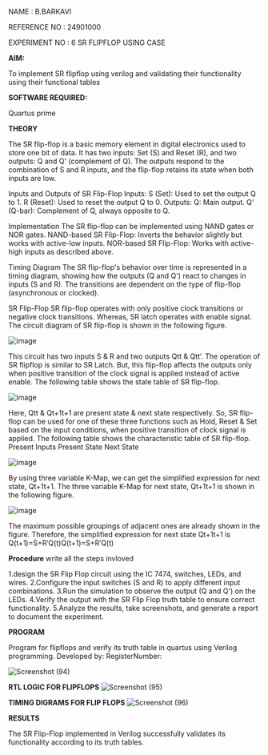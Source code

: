 
NAME : B.BARKAVI

REFERENCE NO : 24901000

EXPERIMENT NO : 6 SR FLIPFLOP USING CASE


**AIM:**

To implement  SR flipflop using verilog and validating their functionality using their functional tables

**SOFTWARE REQUIRED:**

Quartus prime

**THEORY**

The SR flip-flop is a basic memory element in digital electronics used to store one bit of data. It has two inputs: Set (S) and Reset (R), and two outputs: Q and Q' (complement of Q). The outputs respond to the combination of S and R inputs, and the flip-flop retains its state when both inputs are low.

Inputs and Outputs of SR Flip-Flop
Inputs:
S (Set): Used to set the output Q to 1.
R (Reset): Used to reset the output Q to 0.
Outputs:
Q: Main output.
Q' (Q-bar): Complement of Q, always opposite to Q.

Implementation
The SR flip-flop can be implemented using NAND gates or NOR gates.
NAND-based SR Flip-Flop: Inverts the behavior slightly but works with active-low inputs.
NOR-based SR Flip-Flop: Works with active-high inputs as described above.

Timing Diagram
The SR flip-flop's behavior over time is represented in a timing diagram, showing how the outputs (Q and Q') react to changes in inputs (S and R). The transitions are dependent on the type of flip-flop (asynchronous or clocked).



SR Flip-Flop SR flip-flop operates with only positive clock transitions or negative clock transitions. Whereas, SR latch operates with enable signal. The circuit diagram of SR flip-flop is shown in the following figure.

![image](https://github.com/naavaneetha/SR-FLIPFLOP-USING-CASE/assets/154305477/0f710028-ad52-4d3e-9276-8714cf023a25)

 
This circuit has two inputs S & R and two outputs Qtt & Qtt’. The operation of SR flipflop is similar to SR Latch. But, this flip-flop affects the outputs only when positive transition of the clock signal is applied instead of active enable. The following table shows the state table of SR flip-flop.

![image](https://github.com/naavaneetha/SR-FLIPFLOP-USING-CASE/assets/154305477/dabfc4f4-87e3-4cbc-9472-f89ee1b5ed30)

 
Here, Qtt & Qt+1t+1 are present state & next state respectively. So, SR flip-flop can be used for one of these three functions such as Hold, Reset & Set based on the input conditions, when positive transition of clock signal is applied. The following table shows the characteristic table of SR flip-flop. Present Inputs Present State Next State

![image](https://github.com/naavaneetha/SR-FLIPFLOP-USING-CASE/assets/154305477/dd90d16c-aec5-4290-a586-e2346b1e9eb5)

 
By using three variable K-Map, we can get the simplified expression for next state, Qt+1t+1. The three variable K-Map for next state, Qt+1t+1 is shown in the following figure.

![image](https://github.com/naavaneetha/SR-FLIPFLOP-USING-CASE/assets/154305477/473efad6-d70b-4ca7-aeb7-898bbfca319f)

 
The maximum possible groupings of adjacent ones are already shown in the figure. Therefore, the simplified expression for next state Qt+1t+1 is Q(t+1)=S+R′Q(t)Q(t+1)=S+R′Q(t)

**Procedure**
 write all the steps invloved 

1.design the SR Flip Flop circuit using the IC 7474, switches, LEDs, and wires.
2.Configure the input switches (S and R) to apply different input combinations.
3.Run the simulation to observe the output (Q and Q') on the LEDs.
4.Verify the output with the SR Flip Flop truth table to ensure correct functionality.
5.Analyze the results, take screenshots, and generate a report to document the experiment.

**PROGRAM**

 Program for flipflops and verify its truth table in quartus using Verilog programming. Developed by: RegisterNumber:

![Screenshot (94)](https://github.com/user-attachments/assets/6e72074c-f658-4f6a-ac2e-b3829690c2dd)


**RTL LOGIC FOR FLIPFLOPS**
![Screenshot (95)](https://github.com/user-attachments/assets/3e2e3e21-48b1-487e-a37c-1cbfdceb5890)

**TIMING DIGRAMS FOR FLIP FLOPS**
![Screenshot (96)](https://github.com/user-attachments/assets/d04b3ba0-c7ae-4097-b9f1-302ce0823fe5)

**RESULTS**

 The SR Flip-Flop implemented in Verilog successfully validates its functionality according to its truth tables.
